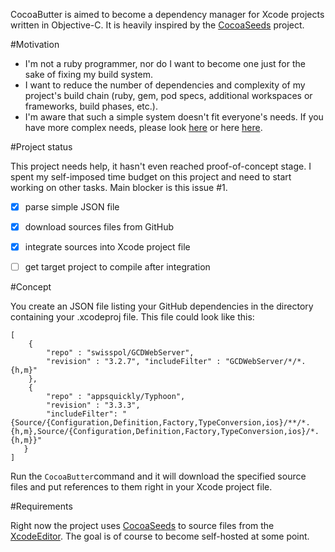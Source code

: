 CocoaButter is aimed to become a dependency manager for Xcode projects written in Objective-C. It is heavily inspired by the [CocoaSeeds](https://github.com/devxoul/CocoaSeeds) project.

#Motivation

- I'm not a ruby programmer, nor do I want to become one just for the sake of fixing my build system. 
- I want to reduce the number of dependencies and complexity of my project's build chain (ruby, gem, pod specs, additional workspaces or frameworks, build phases, etc.).
- I'm aware that such a simple system doesn't fit everyone's needs. If you have more complex needs, please look [here](https://cocoapods.org) or here [here](https://github.com/Carthage/Carthage).

#Project status

This project needs help, it hasn't even reached proof-of-concept stage. I spent my self-imposed time budget on this project and need to start working on other tasks. Main blocker is this issue #1.

- [x] parse simple JSON file
- [x] download sources files from GitHub
- [x] integrate sources into Xcode project file
- [ ] get target project to compile after integration 


#Concept

You create an JSON file listing your GitHub dependencies in the directory containing your .xcodeproj file. This file could look like this:

    [
        {
            "repo" : "swisspol/GCDWebServer", 
            "revision" : "3.2.7", "includeFilter" : "GCDWebServer/*/*.{h,m}"
        },
        {
            "repo" : "appsquickly/Typhoon",
            "revision" : "3.3.3",
            "includeFilter": "{Source/{Configuration,Definition,Factory,TypeConversion,ios}/**/*.{h,m},Source/{Configuration,Definition,Factory,TypeConversion,ios}/*.{h,m}}"
       }
    ]

Run the `CocoaButter`command and it will download the specified source files and put references to them right in your Xcode project file.


#Requirements

Right now the project uses [CocoaSeeds](https://github.com/devxoul/CocoaSeeds) to source files from the [XcodeEditor](https://github.com/appsquickly/XcodeEditor). The goal is of course to become self-hosted at some point.
 
